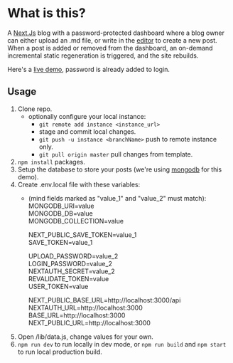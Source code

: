 # What is this? 
A [Next.Js](https://nextjs.org) blog with a password-protected dashboard where a blog owner can either upload an .md file, or write in the [editor](https://github.com/uiwjs/react-md-editor) to create a new post. When a post is added or removed from the dashboard, an on-demand incremental static regeneration is triggered, and the site rebuilds. 

Here's a [live demo](https://blog-gmzi.vercel.app), password is already added to login.

## Usage

1. Clone repo.
    - optionally configure your local instance:
        - `git remote add instance <instance_url>`
        - stage and commit local changes.
        - `git push -u instance <branchName>` push to remote instance only. 
        - `git pull origin master` pull changes from template.
2. `npm install` packages.
3. Setup the database to store your posts (we're using [mongodb](https://www.mongodb.com) for this demo).
4. Create .env.local file with these variables:
    - (mind fields marked as "value_1" and "value_2" must match):  
        MONGODB_URI=value  
        MONGODB_DB=value  
        MONGODB_COLLECTION=value  

        NEXT_PUBLIC_SAVE_TOKEN=value_1  
        SAVE_TOKEN=value_1  

        UPLOAD_PASSWORD=value_2  
        LOGIN_PASSWORD=value_2  
        NEXTAUTH_SECRET=value_2  
        REVALIDATE_TOKEN=value  
        USER_TOKEN=value  

        NEXT_PUBLIC_BASE_URL=http://localhost:3000/api  
        NEXTAUTH_URL=http://localhost:3000  
        BASE_URL=http://localhost:3000  
        NEXT_PUBLIC_URL=http://localhost:3000
5. Open /lib/data.js, change values for your own.
6. `npm run dev` to run locally in dev mode, or `npm run build` and `npm start` to run local production build.



